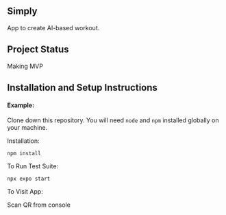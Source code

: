## Simply

App to create AI-based workout.

## Project Status
Making MVP 

## Installation and Setup Instructions

#### Example:  

Clone down this repository. You will need `node` and `npm` installed globally on your machine.  

Installation:

`npm install`  

To Run Test Suite:  

`npx expo start` 

To Visit App:

Scan QR from console
